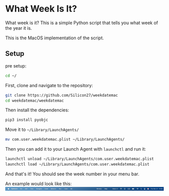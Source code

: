 # What Week Is It?

What week is it? This is a simple Python script that tells you what week of the year it is.

This is the MacOS implementation of the script.

## Setup
pre setup:
```bash
cd ~/
```

First, clone and navigate to the repository:
```bash
git clone https://github.com/Silicon27/weekdatemac
cd weekdatemac/weekdatemac
```

Then install the dependencies:
```bash
pip3 install pyobjc
```

Move it to `~/Library/LaunchAgents/`
```bash
mv com.user.weekdatemac.plist ~/Library/LaunchAgents/
```

Then you can add it to your Launch Agent with `launchctl` and run it:
```bash
launchctl unload ~/Library/LaunchAgents/com.user.weekdatemac.plist
launchctl load ~/Library/LaunchAgents/com.user.weekdatemac.plist
```

And that's it! You should see the week number in your menu bar.

An example would look like this: 
![Week Date Mac](/demo.png)
